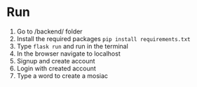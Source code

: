 # Run
1. Go to /backend/ folder
2. Install the required packages
`pip install requirements.txt`
3. Type `flask run` and run in the terminal
4. In the browser navigate to localhost
5. Signup and create account
6. Login with created account
7. Type a word to create a mosiac
